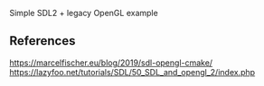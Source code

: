 Simple SDL2 + legacy OpenGL example

## References

https://marcelfischer.eu/blog/2019/sdl-opengl-cmake/
https://lazyfoo.net/tutorials/SDL/50_SDL_and_opengl_2/index.php
